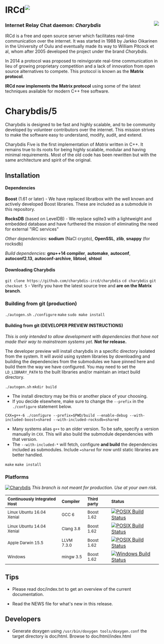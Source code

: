 # IRCd<sup><img src="http://www.iconj.com/ico/p/s/ps5wyionii.ico" /></sup>

<img align="right" src="https://i.imgur.com/mHGxDyC.png" />

### Internet Relay Chat daemon: *Charybdis*

IRCd is a free and open source server which facilitates real-time communication over the
internet. It was started in 1988 by Jarkko Oikarinen in the University of Oulu and eventually
made its way to William Pitcock et al, whom after 2005 developed the project under the brand
*Charybdis*.

In 2014 a protocol was proposed to reinvigorate real-time communication in lieu of growing
proprietary competition and a lack of innovation from open source alternatives to
compete. This protocol is known as the **Matrix protocol**.

**IRCd now implements the Matrix protocol** using some of the latest techniques available
for modern C++ free software.


# Charybdis/5

Charybdis is designed to be fast and highly scalable, and to be community
developed by volunteer contributors over the internet. This mission strives to
make the software easy to understand, modify, audit, and extend.

Charybdis Five is the first implementation of *Matrix* written in C++. It remains
true to its roots for being highly scalable, modular and having minimal requirements.
Most of the old code has been rewritten but with the same architecture and spirit of
the original.


## Installation


#### Dependencies

**Boost** (1.61 or later) - We have replaced libratbox with the well known and actively
developed Boost libraries. These are included as a submodule in this repository.

**RocksDB** (based on LevelDB) - We replace sqlite3 with a lightweight and embedded database
and have furthered the mission of eliminating the need for external "IRC services"

*Other dependencies:* **sodium** (NaCl crypto), **OpenSSL**, **zlib**, **snappy** (for rocksdb)

*Build dependencies:* **gnu++14 compiler**, **automake**, **autoconf**, **autoconf2.13**,
**autoconf-archive**, **libtool**, **shtool**


#### Downloading Charybdis

`git clone https://github.com/charybdis-ircd/charybdis`
`cd charybdis`
`git checkout 5`
	- Verify you have the latest source tree and **are on the Matrix branch**.


### Building from git (production)

`./autogen.sh`
`./configure`
`make`
`sudo make install`


#### Building from git (DEVELOPER PREVIEW INSTRUCTIONS)

*This is only intended to allow development with dependencies that have not made
their way to mainstream systems yet.* **Not for release.**

The developer preview will install charybdis in a specific directory isolated from the
system. It will avoid using system libraries by downloading and building the dependencies
from the submodules we have pinned here and build them the way we have configured. You may
need to set the `LD_LIBRARY_PATH` to the built libraries and/or maintain an intact build
directory.

`./autogen.sh`
`mkdir build`
- The install directory may be this or another place of your choosing.
- If you decide elsewhere, make sure to change the `--prefix` in the `./configure`
statement below.

`CXX=g++-6 ./configure --prefix=$PWD/build --enable-debug --with-included-boost=shared --with-included-rocksdb=shared`
- Many systems alias `g++` to an older version. To be safe, specify a version manually
in `CXX`. This will also build the submodule dependencies with that version.
- The `--with-included-*` will fetch, configure **and build** the dependencies included
as submodules. Include `=shared` for now until static libraries are better handled.

`make`
`make install`


### Platforms

[![Charybdis](http://img.shields.io/SemVer/v5.0.0-dev.png)](https://github.com/charybdis-ircd/charybdis/tree/master)
*This branch is not meant for production. Use at your own risk.*

| <sub> Continuously Integrated Host </sub>   | <sub> Compiler </sub>    | <sub> Third party </sub> | <sub> Status </sub> |
|:------------------------------------------- |:------------------------ |:------------------------ |:------------------- |
| <sub> Linux Ubuntu 16.04 Xenial </sub>      | <sub> GCC 6       </sub> | <sub> Boost 1.62 </sub>  | [![POSIX Build Status](https://travis-ci.org/charybdis-ircd/charybdis.svg?branch=master)](https://travis-ci.org/charybdis-ircd/charybdis) |
| <sub> Linux Ubuntu 14.04 Xenial </sub>      | <sub> Clang 3.8   </sub> | <sub> Boost 1.62 </sub>  | [![POSIX Build Status](https://travis-ci.org/charybdis-ircd/charybdis.svg?branch=master)](https://travis-ci.org/charybdis-ircd/charybdis) |
| <sub> Apple Darwin 15.5 </sub>              | <sub> LLVM 7.3.0  </sub> | <sub> Boost 1.62 </sub>  | [![POSIX Build Status](https://travis-ci.org/charybdis-ircd/charybdis.svg?branch=master)](https://travis-ci.org/charybdis-ircd/charybdis) |
| <sub> Windows </sub>                        | <sub> mingw 3.5   </sub> | <sub> Boost 1.62 </sub>  | [![Windows Build Status](https://ci.appveyor.com/api/projects/status/is0obsml8xyq2qk7/branch/master?svg=true)](https://ci.appveyor.com/project/kaniini/charybdis/branch/master) |

## Tips

 * Please read doc/index.txt to get an overview of the current documentation.

 * Read the NEWS file for what's new in this release.

## Developers

 * Generate doxygen using `/usr/bin/doxygen tools/doxygen.conf` the target
 directory is doc/html. Browse to doc/html/index.html
